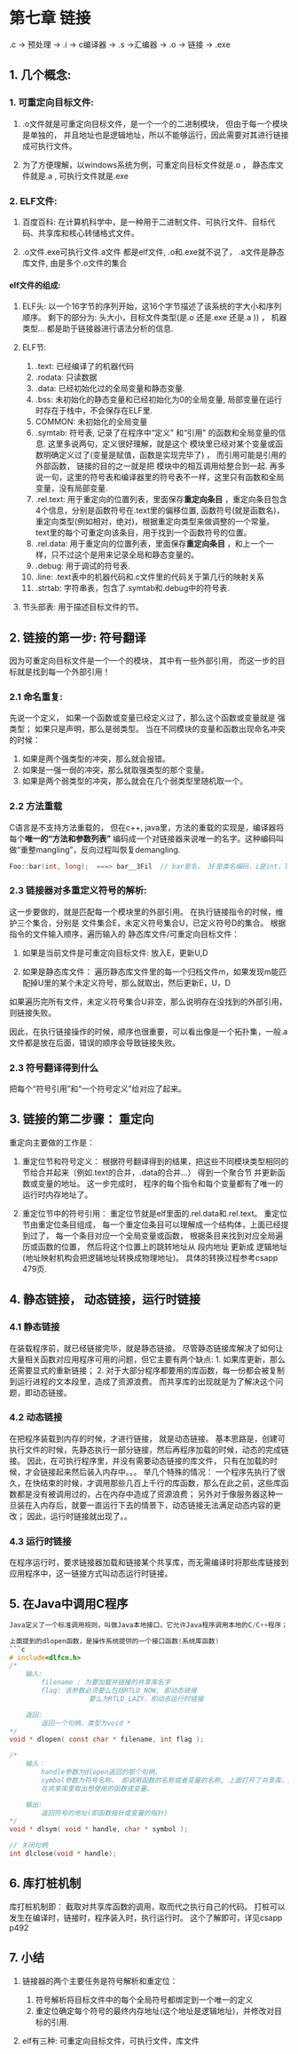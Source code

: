 # 第七章 链接

.c -> 预处理 -> .i -> c编译器 -> .s ->汇编器 -> .o -> 链接 -> .exe

## 1. 几个概念:
### 1. 可重定向目标文件:
1. .o文件就是可重定向目标文件，是一个一个的二进制模块， 但由于每一个模块是单独的， 并且地址也是逻辑地址，所以不能够运行，因此需要对其进行链接成可执行文件。

2. 为了方便理解，以windows系统为例，可重定向目标文件就是.o ， 静态库文件就是.a , 可执行文件就是.exe


### 2. ELF文件:
1. 百度百科: 在计算机科学中，是一种用于二进制文件、可执行文件、目标代码、共享库和核心转储格式文件。

    
2. .o文件.exe可执行文件.a文件 都是elf文件, .o和.exe就不说了，
    .a文件是静态库文件, 由是多个.o文件的集合 
        

#### elf文件的组成:
1. ELF头:
        以一个16字节的序列开始，这16个字节描述了该系统的字大小和序列顺序。
        剩下的部分为: 头大小，目标文件类型(是.o 还是.exe 还是.a )) ， 机器类型... 都是助于链接器进行语法分析的信息.

2. ELF节:
    1. .text: 已经编译了的机器代码
    2. .rodata: 只读数据
    3. .data: 已经初始化过的全局变量和静态变量.  
    4. .bss: 未初始化的静态变量和已经初始化为0的全局变量,  局部变量在运行时存在于栈中，不会保存在ELF里.
    5. COMMON: 未初始化的全局变量
    6. .symtab: 符号表, 记录了在程序中“定义” 和“引用” 的函数和全局变量的信息.  这里多说两句，定义很好理解，就是这个
    模块里已经对某个变量或函数明确定义过了(变量是赋值，函数是实现完毕了) ， 而引用可能是引用的外部函数， 链接的目的之一就是把
    模块中的相互调用给整合到一起.  再多说一句，这里的符号表和编译器里的符号表不一样，这里只有函数和全局变量，没有局部变量.
    7. .rel.text: 用于重定向的位置列表，里面保存**重定向条目** ，重定向条目包含4个信息，分别是函数符号在.text里的偏移位置, 函数符号(就是函数名)，重定向类型(例如相对，绝对)，根据重定向类型来做调整的一个常量。 text里的每个可重定向该条目，用于找到一个函数符号的位置。
    8. .rel.data: 用于重定向的位置列表，里面保存**重定向条目** ，和上一个一样，只不过这个是用来记录全局和静态变量的。
    9. .debug: 用于调试的符号表.
    10. .line: .text表中的机器代码和.c文件里的代码关于第几行的映射关系
    11. .strtab: 字符串表，包含了.symtab和.debug中的符号表.

3. 节头部表: 用于描述目标文件的节。

## 2. 链接的第一步: 符号翻译
因为可重定向目标文件是一个一个的模块， 其中有一些外部引用， 而这一步的目标就是找到每一个外部引用！ 

### 2.1 命名重复:
先说一个定义， 如果一个函数或变量已经定义过了，那么这个函数或变量就是 强类型； 如果只是声明，那么是弱类型。
当在不同模块的变量和函数出现命名冲突的时候：
1. 如果是两个强类型的冲突，那么就会报错。
2. 如果是一强一弱的冲突，那么就取强类型的那个变量。
3. 如果是两个弱类型的冲突，那么就会在几个弱类型里随机取一个。

### 2.2 方法重载
C语言是不支持方法重载的， 但在c++, java里，方法的重载的实现是，编译器将每个**唯一的“方法和参数列表”** 编码成一个对链接器来说唯一的名字。这种编码叫做“重整mangling”，反向过程叫恢复demangling.
```c++
Foo::bar(int, long);  ===> bar__3Fil  // bar是名， 3F是类名编码，i是int，l是long
```

### 2.3 链接器对多重定义符号的解析:
这一步要做的，就是匹配每一个模块里的外部引用。
在执行链接指令的时候，维护三个集合，分别是 文件集合E，未定义符号集合U，已定义符号D的集合。 
根据指令的文件输入顺序，遍历输入的 静态库文件/可重定向目标文件：
1. 如果是当前文件是可重定向目标文件: 
    放入E，更新U,D

2. 如果是静态库文件：
    遍历静态库文件里的每一个归档文件m，如果发现m能匹配掉U里的某个未定义符号，那么就取出，然后更新E，U，D

如果遍历完所有文件，未定义符号集合U非空，那么说明存在没找到的外部引用，则链接失败。

因此，在执行链接操作的时候，顺序也很重要，可以看出像是一个拓扑集，一般.a文件都是放在后面，错误的顺序会导致链接失败。

### 2.3 符号翻译得到什么
把每个“符号引用”和“一个符号定义”给对应了起来。


## 3. 链接的第二步骤： 重定向
重定向主要做的工作是：
1. 重定位节和符号定义： 根据符号翻译得到的结果，把这些不同模块类型相同的节给合并起来（例如.text的合并，.data的合并...） 得到一个聚合节
并更新函数或变量的地址。 这一步完成时， 程序的每个指令和每个变量都有了唯一的运行时内存地址了。

2. 重定位节中的符号引用： 重定位节就是elf里面的.rel.data和.rel.text。 重定位节由重定位条目组成， 每一个重定位条目可以理解成一个结构体，上面已经提到过了， 每一个条目对应一个全局变量或函数， 根据条目来找到对应全局遍历或函数的位置， 然后将这个位置上的跳转地址从 段内地址 更新成 逻辑地址(地址映射机构会把逻辑地址转换成物理地址)。 具体的转换过程参考csapp 479页. 
 
## 4. 静态链接， 动态链接，运行时链接
### 4.1 静态链接
在装载程序前，就已经链接完毕，就是静态链接。 尽管静态链接库解决了如何让大量相关函数对应用程序可用的问题，但它主要有两个缺点: 1. 如果库更新，那么还需要显式的重新链接； 2. 对于大部分程序都要用的库函数，每一份都会被复制到运行进程的文本段里，造成了资源浪费。 而共享库的出现就是为了解决这个问题，即动态链接。

### 4.2 动态链接
在把程序装载到内存的时候，才进行链接， 就是动态链接。  基本思路是，创建可执行文件的时候，先静态执行一部分链接，然后再程序加载的时候，动态的完成链接。 因此，在可执行程序里，并没有需要动态链接的库文件， 只有在加载的时候，才会链接起来然后装入内存中。。。 举几个特殊的情况： 一个程序先执行了很久，在快结束的时候，才调用那些几百上千行的库函数，那么在此之前，这些库函数都是没有被调用过的，占在内存中造成了资源浪费； 另外对于像服务器这种一旦装在入内存后，就要一直运行下去的情景下，动态链接无法满足动态内容的更改； 因此，运行时链接就出现了。。

### 4.3 运行时链接
在程序运行时，要求链接器加载和链接某个共享库，而无需编译时将那些库链接到应用程序中，这一链接方式叫动态运行时链接。

## 5. 在Java中调用C程序
```c
Java定义了一个标准调用规则，叫做Java本地接口，它允许Java程序调用本地的C/C++程序； 实现这个功能的基本思想是，先将本地的C/C++程序编译成一个共享库(.so)， 然后Java解释器，利用dlopen接口(或者功能类似的接口) 动态链接和加载该库 并调用.

上面提到的dlopen函数，是操作系统提供的一个接口函数(系统库函数)
```c
# include<dlfcn.h>
/*
    输入:
        filename : 为要加载并链接的共享库名字
        flag: 该参数必须要么包括RTLD_NOW, 即动态链接
                    要么为RTLD_LAZY，即动态运行时链接 

    返回:
        返回一个句柄，类型为void *
*/
void * dlopen( const char * filename, int flag );  

/*
    输入：
        handle参数为dlopen返回的那个句柄，
        symbol参数为符号名称， 即调用函数的名称或者变量的名称, 上面打开了共享库，这里就是
        在共享库里取出想使用的函数或变量。

    输出:
        返回符号的地址(即函数指针或变量的指针)
*/
void * dlsym( void * handle, char * symbol );

// 关闭句柄
int dlclose(void * handle); 
```

## 6. 库打桩机制
库打桩机制即： 截取对共享库函数的调用，取而代之执行自己的代码。 打桩可以发生在编译时，链接时，程序装入时，执行运行时。 这个了解即可，详见csapp p492

## 7. 小结
1. 链接器的两个主要任务是符号解析和重定位：
    1. 符号解析将目标文件中的每个全局符号都绑定到一个唯一的定义
    2. 重定位确定每个符号的最终内存地址(这个地址是逻辑地址)，并修改对目标的引用.

2. elf有三种: 可重定向目标文件，可执行文件，库文件